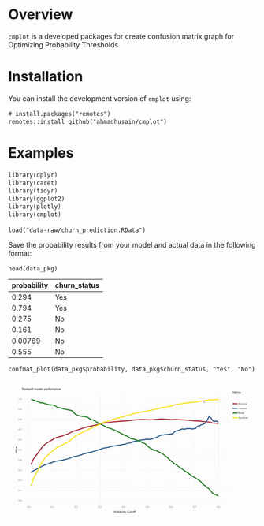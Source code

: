 # Overview

`cmplot` is a developed packages for create confusion matrix graph for Optimizing Probability Thresholds.

# Installation

You can install the development version of `cmplot` using:

```
# install.packages("remotes")
remotes::install_github("ahmadhusain/cmplot")
```

# Examples

```
library(dplyr)
library(caret)
library(tidyr)
library(ggplot2)
library(plotly)
library(cmplot)

load("data-raw/churn_prediction.RData")
```

Save the probability results from your model and actual data in the following format:

```
head(data_pkg)
```

| probability | churn_status |
|-------------|--------------|
| 0.294       | Yes          |
| 0.794       | Yes          |
| 0.275       | No           |
| 0.161       | No           |
| 0.00769     | No           |
| 0.555       | No           |


```
confmat_plot(data_pkg$probability, data_pkg$churn_status, "Yes", "No")
```

![](data-raw/plotly.gif)
